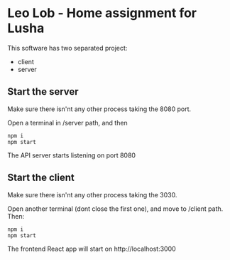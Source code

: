 # Leo Lob - Home assignment for Lusha

This software has two separated project:
- client
- server

## Start the server
Make sure there isn'nt any other process taking the 8080 port.

Open a terminal in /server path, and then
```
npm i
npm start
```

The API server starts listening on port 8080

## Start the client
Make sure there isn'nt any other process taking the 3030.

Open another terminal (dont close the first one), and move to /client path.  Then:
```
npm i
npm start
```

The frontend React app will start on http://localhost:3000

